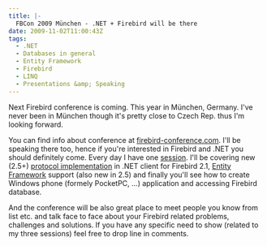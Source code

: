 ```yaml
---
title: |-
  FBCon 2009 München - .NET + Firebird will be there
date: 2009-11-02T11:00:43Z
tags:
  - .NET
  - Databases in general
  - Entity Framework
  - Firebird
  - LINQ
  - Presentations &amp; Speaking
---
```

Next Firebird conference is coming. This year in München, Germany. I've never been in München though it's pretty close to Czech Rep. thus I'm looking forward.

You can find info about conference at [firebird-conference.com][1]. I'll be speaking there too, hence if you're interested in Firebird and .NET you should definitely come. Every day I have one [session][2]. I'll be covering new (2.5+) [protocol implementation][3] in .NET client for Firebird 2.1, [Entity Framework][4] support (also new in 2.5) and finally you'll see how to create Windows phone (formely PocketPC, ...) application and accessing Firebird database.

And the conference will be also great place to meet people you know from list etc. and talk face to face about your Firebird related problems, challenges and solutions. If you have any specific need to show (related to my three sessions) feel free to drop line in comments.

[1]: http://firebird-conference.com/
[2]: http://firebird-conference.com/index.php?n=Main.Sessions
[3]: http://www.firebirdsql.org/devel/doc/rlsnotes/html/rlsnotes210.html#rnfb210-global-remote
[4]: http://msdn.microsoft.com/en-us/library/bb399572.aspx